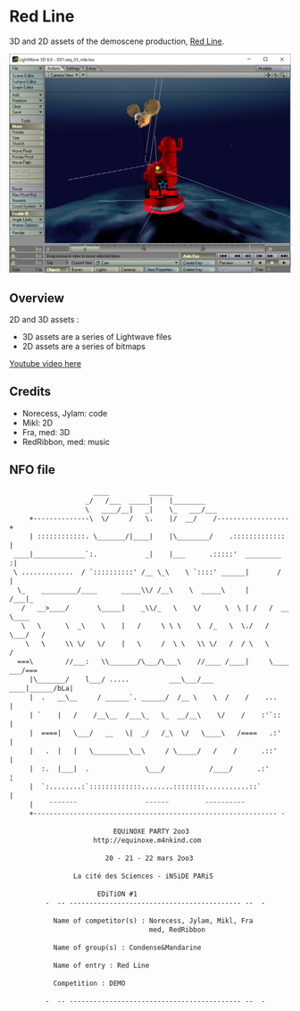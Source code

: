 # Red Line
3D and 2D assets of the demoscene production, [Red Line](https://www.pouet.net/prod.php?which=9110).

![Screenshot on Lightwave 6.0](img/screenshot.png)

## Overview

2D and 3D assets :
* 3D assets are a series of Lightwave files
* 2D assets are a series of bitmaps

[Youtube video here](https://www.youtube.com/watch?v=acs9M275ECY)

## Credits

- Norecess, Jylam: code
- Mikl: 2D
- Fra, med: 3D
- RedRibbon, med: music

## NFO file

```
                     ____          ______
                   _/   /___  _____|    |________
                   \   ____/__|   _|    \_   ___/___
     +--------------\  \/     /   \.    |/  __/    /------------------+
     | ::::::::::::. \_______/|____|    |\________/    .::::::::::::: |
 ____|_____________`:.            _|    |___      .:::::'  _________ :|
 \ .............  / `::::::::::' /__ \_\    \ `::::' ______|       /  |
  \_    _________/____      _____\\/ /__\    \  _____\     |      /___|_
   /   __>____/       \_____|    _\\/_   \    \/      \  \ | /   /  __  \____
   \   \      \  _\    \    |   /     \ \ \    \  /_   \  \./   /   \___/   /
    \   \     \\ \/   \/    |   \     /  \ \   \\ \/   /  / \   \          /
  ===\        //___:   \\_______/\___/\___\    //____ /____|     \____ ___/===
     |\_______/    l___/ .....          ___\___/___    ____|______/bLa|
     |  .   __\__     / ______`. ______/  /__ \    \  /    /    ...   |
     | `    |   /    /__\__  /___\_   \_  __/__\    \/    /    :'`::  |
     |  ====|   \___/   __   \|  _/   /_\  \/   \____\   /====   .:'  |
     |   .  |   |   \_________\__\     / \_____/   /    /      .::'   |
     |  :.  |___|  .              \___/           /____/      .:'     ¦
     |  `:........:`:::::::::::::........::::::::...........::`       |
     |    ¨¨¨¨¨¨¨                 ¨¨¨¨¨¨         ¨¨¨¨¨¨¨¨¨¨
     +------------------------------------------------------------- -

                          EQUiNOXE PARTY 2oo3
                     http://equinoxe.m4nkind.com
                 
                        20 - 21 - 22 mars 2oo3

                La cité des Sciences - iNSiDE PARiS

         		      EDiTiON #1
         -  -- ------------------------------------------- --  - 
  
           Name of competitor(s) : Norecess, Jylam, Mikl, Fra
                                   med, RedRibbon

           Name of group(s) : Condense&Mandarine

           Name of entry : Red Line

           Competition : DEMO

         -  -- ------------------------------------------- --  - 
```